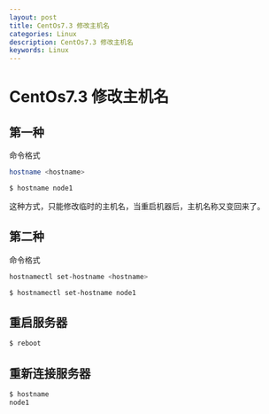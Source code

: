 ```yaml
---
layout: post
title: CentOs7.3 修改主机名
categories: Linux
description: CentOs7.3 修改主机名
keywords: Linux
---
```


# CentOs7.3 修改主机名

## 第一种

命令格式 

```sh
hostname <hostname>
```

```sh
$ hostname node1  
```

这种方式，只能修改临时的主机名，当重启机器后，主机名称又变回来了。

## 第二种

命令格式

```sh
hostnamectl set-hostname <hostname>
```

```sh
$ hostnamectl set-hostname node1
```

## 重启服务器

```sh
$ reboot
```

## 重新连接服务器

```sh
$ hostname
node1
```

